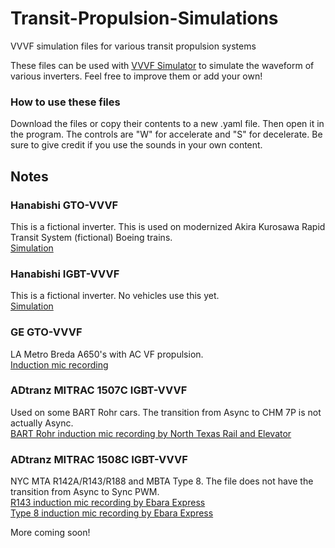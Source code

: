 # Transit-Propulsion-Simulations
VVVF simulation files for various transit propulsion systems

These files can be used with [VVVF Simulator](https://github.com/JOTAN-0655/VVVF-Simulator) to simulate the waveform of various inverters. Feel free to improve them or add your own!  
  
### How to use these files
Download the files or copy their contents to a new .yaml file. Then open it in the program. The controls are "W" for accelerate and "S" for decelerate. Be sure to give credit if you use the sounds in your own content.  
  
## Notes
### Hanabishi GTO-VVVF
This is a fictional inverter. This is used on modernized Akira Kurosawa Rapid Transit System (fictional) Boeing trains.  
[Simulation](https://www.youtube.com/watch?v=PkHMsh8ok-w)
  
### Hanabishi IGBT-VVVF
This is a fictional inverter. No vehicles use this yet.  
[Simulation](https://www.youtube.com/watch?v=4G-hD7c9Ha4)
  
### GE GTO-VVVF
LA Metro Breda A650's with AC VF propulsion.  
[Induction mic recording](https://www.youtube.com/watch?v=RxTIYGlXDM4)
  
### ADtranz MITRAC 1507C IGBT-VVVF
Used on some BART Rohr cars. The transition from Async to CHM 7P is not actually Async.  
[BART Rohr induction mic recording by North Texas Rail and Elevator](https://www.youtube.com/watch?v=L5aI8RqsBpw)

### ADtranz MITRAC 1508C IGBT-VVVF
NYC MTA R142A/R143/R188 and MBTA Type 8. The file does not have the transition from Async to Sync PWM.  
[R143 induction mic recording by Ebara Express](https://www.youtube.com/watch?v=dTILIhPkUvo)  
[Type 8 induction mic recording by Ebara Express](https://www.youtube.com/watch?v=I8WXGLEt6BY)  
  
More coming soon!
